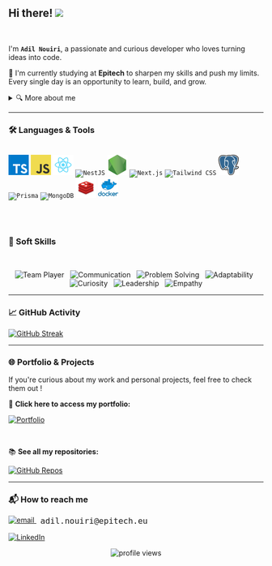 ## Hi there! <img src="https://media.giphy.com/media/hvRJCLFzcasrR4ia7z/giphy.gif" width="25px">
<br />

I'm <code><strong>Adil Nouiri</strong></code>, a passionate and curious developer who loves turning ideas into code.

🎯 I'm currently studying at <strong>Epitech</strong> to sharpen my skills and push my limits.  
Every single day is an opportunity to learn, build, and grow.

<details>
  <summary>🔍 More about me</summary>
  <br />
  
  - 🎓 5th year student at <strong>Epitech</strong> (France)
  - 💻 Full-stack web developer and freelancer
  - ⚙️ Currently working with <code>TypeScript</code>, <code>NestJS</code>, <code>React</code> & <code>PostgreSQL</code>  
  - 🚀 Always looking to optimize performance and build scalable systems  
  - 🏋️‍♂️ Passionate about sports, animals, and spending quality time with friends  
  - ✨ I value empathy, team spirit, and a mindset of continuous learning  
  - 💡 Motto: *“Stay curious, stay consistent.”*
  
</details>

---

### 🛠️ Languages & Tools
<br />
<code><img height="40" src="https://raw.githubusercontent.com/github/explore/main/topics/typescript/typescript.png" alt="TypeScript" /></code>
<code><img height="40" src="https://raw.githubusercontent.com/github/explore/main/topics/javascript/javascript.png" alt="JavaScript" /></code> 
<code><img height="40" src="https://raw.githubusercontent.com/github/explore/main/topics/react/react.png" alt="React" /></code>
<code><img height="40" src="https://upload.wikimedia.org/wikipedia/commons/a/a8/NestJS.svg" alt="NestJS" /></code>
<code><img height="40" src="https://raw.githubusercontent.com/github/explore/main/topics/nodejs/nodejs.png" alt="Node.js" /></code>
<code><img height="40" src="https://cdn.worldvectorlogo.com/logos/next-js.svg" alt="Next.js" /></code>
<code><img height="40" src="https://upload.wikimedia.org/wikipedia/commons/d/d5/Tailwind_CSS_Logo.svg" alt="Tailwind CSS" /></code>
<code><img height="40" src="https://raw.githubusercontent.com/github/explore/main/topics/postgresql/postgresql.png" alt="PostgreSQL" /></code>
<code><img height="40" src="https://avatars.githubusercontent.com/u/20165699?s=200&v=4" alt="Prisma" /></code>
<code><img height="40" src="https://avatars.githubusercontent.com/u/17219288?s=200&v=4" alt="MongoDB" /></code>
<code><img height="40" src="https://raw.githubusercontent.com/github/explore/main/topics/redis/redis.png" alt="Redis" /></code>
<code><img height="40" src="https://raw.githubusercontent.com/github/explore/main/topics/docker/docker.png" alt="Docker" /></code>

<br /><br />

### 🌟 Soft Skills
<br />

<p align="center">
  <img src="https://img.shields.io/badge/Team_Player-0078D7?style=for-the-badge&logo=handshake&logoColor=white" alt="Team Player" />
  &nbsp;
  <img src="https://img.shields.io/badge/Communication-FF6F61?style=for-the-badge&logo=comments&logoColor=white" alt="Communication" />
  &nbsp;
  <img src="https://img.shields.io/badge/Problem_Solving-00C851?style=for-the-badge&logo=brain&logoColor=white" alt="Problem Solving" />
  &nbsp;
  <img src="https://img.shields.io/badge/Adaptability-FEBD01?style=for-the-badge&logo=autoprefixer&logoColor=white" alt="Adaptability" />
  &nbsp;
  <img src="https://img.shields.io/badge/Curiosity-FF69B4?style=for-the-badge&logo=search&logoColor=white" alt="Curiosity" />
  &nbsp;
  <img src="https://img.shields.io/badge/Leadership-FF4500?style=for-the-badge&logo=fire&logoColor=white" alt="Leadership" />
  &nbsp;
  <img src="https://img.shields.io/badge/Empathy-20B2AA?style=for-the-badge&logo=heart&logoColor=white" alt="Empathy" />
</p>

---

### 📈 GitHub Activity

[![GitHub Streak](https://github-readme-streak-stats.herokuapp.com?user=AdilNouiri&theme=dark&date_format=j%20M%5B%20Y%5D)](https://git.io/streak-stats)

---

### 🌐 Portfolio & Projects

If you're curious about my work and personal projects, feel free to check them out !

📎 **Click here to access my portfolio:**

[![Portfolio](https://img.shields.io/badge/Portfolio-Visit-blue?style=flat-square&logo=github&logoColor=white)](https://AdilNouiri.github.io/)

<br />

📚 **See all my repositories:**

[![GitHub Repos](https://img.shields.io/badge/All%20Repos-GitHub-black?style=flat-square&logo=github&logoColor=white)](https://github.com/AdilNouiri?tab=repositories)


---

### 📬 How to reach me

<p>
  <a href="mailto:adil.nouiri@epitech.eu"> 
    <img alt="email" src="https://upload.wikimedia.org/wikipedia/commons/thumb/e/ec/Circle-icons-mail.svg/1200px-Circle-icons-mail.svg.png" height="40" width="40" />
  </a>
  <code style="margin-left: 8px; font-size: 16px; vertical-align: middle;">adil.nouiri@epitech.eu</code>
</p>

<p>
  <a href="https://www.linkedin.com/in/adilnouiri/"> 
    <img alt="LinkedIn" src="https://upload.wikimedia.org/wikipedia/commons/thumb/c/ca/LinkedIn_logo_initials.png/640px-LinkedIn_logo_initials.png" height="40" width="40" />
  </a>
</p>



<p align="center">
  <img src="https://komarev.com/ghpvc/?username=AdilNouiri&color=blue" alt="profile views"/>
</p>
